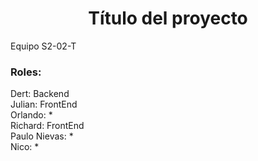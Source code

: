 <h1 align="center">Título del proyecto</h1>
Equipo S2-02-T

<h3 align="left">Roles:</h3>
<p align="left">
  Dert: Backend
  <br>
  Julian: FrontEnd
  <br>
  Orlando: *
  <br>
  Richard: FrontEnd
  <br>
  Paulo Nievas: *
  <br>
  Nico: *
</p>
